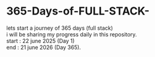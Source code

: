 # 365-Days-of-FULL-STACK-

lets start a journey of 365 days (full stack)
<br>
i will be sharing my progress daily in this repository.
<br>
start : 22 june 2025 (Day 1)
<br>
end : 21 june 2026 (Day 365).
